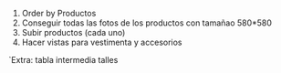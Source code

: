 1. Order by Productos
2. Conseguir todas las fotos de los productos con tamañao 580*580
3. Subir productos (cada uno)
4. Hacer vistas para vestimenta y accesorios

`Extra: tabla intermedia talles
